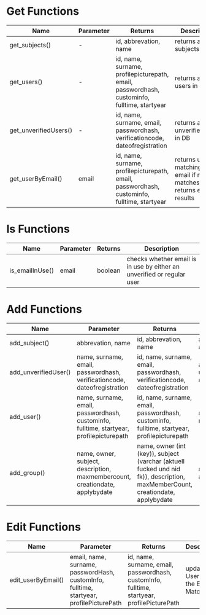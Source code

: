 # Get Functions
| Name | Parameter | Returns | Description |
|---|---|---|---|
|get_subjects()|-|id, abbrevation, name|returns all subjects in DB|
|get_users()|-|id, name, surname, profilepicturepath, email, passwordhash, custominfo, fulltime, startyear|returns all users in DB|
|get_unverifiedUsers()|-|id, name, surname, email, passwordhash, verificationcode, dateofregistration|returns all unverifiedUsers in DB|
|get_userByEmail()|email|id, name, surname, profilepicturepath, email, passwordhash, custominfo, fulltime, startyear|returns user matching the email if nothing matches it returns empty results|

# Is Functions
| Name | Parameter | Returns | Description |
|---|---|---|---|
|is_emailInUse()|email|boolean|checks whether email is in use by either an unverified or regular user|

# Add Functions
| Name | Parameter | Returns | Description |
|---|---|---|---|
|add_subject()|abbrevation, name|id, abbrevation, name|adds subject and returns it|
|add_unverifiedUser()|name, surname, email, passwordhash, verificationcode, dateofregistration|id, name, surname, email, passwordhash, verificationcode, dateofregistration|adds unverifiedUser and returns it|
|add_user()|name, surname, email, passwordhash, custominfo, fulltime, startyear, profilepicturepath|id, name, surname, email, passwordhash, custominfo, fulltime, startyear, profilepicturepath|adds user and returns it|
|add_group()|name, owner, subject, description, maxmembercount, creationdate, applybydate|name, owner (int (key)), subject (varchar (aktuell fucked und nid fk)), description, maxMemberCount, creationdate, applybydate|adds group and returns it|

# Edit Functions
| Name | Parameter | Returns | Description |
|---|---|---|---|
|edit_userByEmail()|email, name, surname, passwordHash, customInfo, fulltime, startyear, profilePicturePath|id, name, surname, email, passwordhash, customInfo, fulltime, startyear, profilePicturePath|updates a User where the Email Matches|

